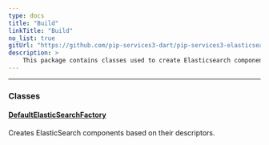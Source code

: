 ```yaml
---
type: docs
title: "Build"
linkTitle: "Build"
no_list: true
gitUrl: "https://github.com/pip-services3-dart/pip-services3-elasticsearch-dart"
description: >
    This package contains classes used to create Elasticsearch components.
---
```

---
<div class="module-body"> 

### Classes

#### [DefaultElasticSearchFactory](default_elasticsearch_factory)
Creates ElasticSearch components based on their descriptors.


</div>

